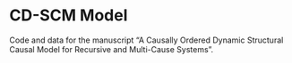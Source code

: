# CD-SCM Model
Code and data for the manuscript “A Causally Ordered Dynamic Structural Causal Model for Recursive and Multi-Cause Systems”.
